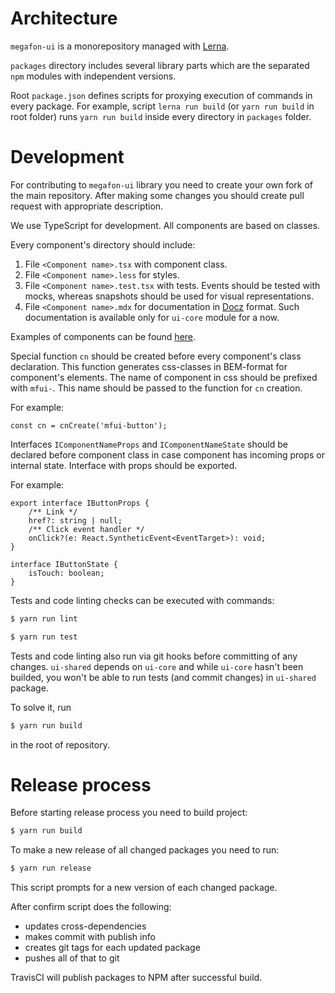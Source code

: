 # Architecture

`megafon-ui` is a monorepository managed with [Lerna](https://github.com/lerna/lerna).

`packages` directory includes several library parts which are
the separated `npm` modules with independent versions.

Root `package.json` defines scripts for proxying execution of commands in every package.
For example, script `lerna run build` (or `yarn run build` in
root folder) runs `yarn run build` inside every directory in `packages` folder.

# Development

For contributing to `megafon-ui` library you need to create your own fork of the main repository.
After making some changes you should create pull request with appropriate description.

We use TypeScript for development. All components are based on classes.

Every component's directory should include:

1. File `<Component name>.tsx` with component class.
2. File `<Component name>.less` for styles.
3. File `<Component name>.test.tsx` with tests. Events should be tested with mocks,
whereas snapshots should be used for visual representations.
4. File `<Component name>.mdx` for documentation in [Docz](https://github.com/doczjs/docz) format.
Such documentation is available only for `ui-core` module for a now.

Examples of components can be found [here](https://github.com/MegafonWebLab/megafon-ui/tree/master/packages/ui-core/src).

Special function `cn` should be created before every component's class declaration.
This function generates css-classes in BEM-format for component's elements.
The name of component in css should be prefixed with `mfui-`. This name should be
passed to the function for `cn` creation.

For example:

```
const cn = cnCreate('mfui-button');
```

Interfaces `IComponentNameProps` and `IComponentNameState` should be declared before
component class in case component has incoming props or internal state.
Interface with props should be exported.

For example:

```
export interface IButtonProps {
    /** Link */
    href?: string | null;
    /** Click event handler */
    onClick?(e: React.SyntheticEvent<EventTarget>): void;
}

interface IButtonState {
    isTouch: boolean;
}
```

Tests and code linting checks can be executed with commands:

```bash
$ yarn run lint
```

```bash
$ yarn run test
```

Tests and code linting also run via git hooks before committing of any changes.
`ui-shared` depends on `ui-core` and while `ui-core` hasn't been builded, you won't be able
to run tests (and commit changes) in `ui-shared` package.

To solve it, run
```bash
$ yarn run build
```
in the root of repository.

# Release process

Before starting release process you need to build project:

```bash
$ yarn run build
```

To make a new release of all changed packages you need to run:

```bash
$ yarn run release
```

This script prompts for a new version of each changed package.

After confirm script does the following:

- updates cross-dependencies
- makes commit with publish info
- creates git tags for each updated package
- pushes all of that to git

TravisCI will publish packages to NPM after successful build.
